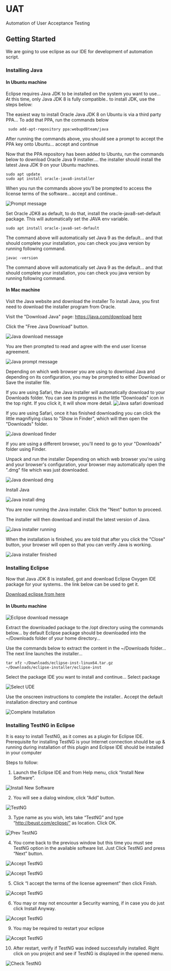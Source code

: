 # UAT
Automation of User Acceptance Testing

## Getting Started
We are going to use eclipse as our IDE for development of automation script.

### Installing Java
#### In Ubuntu machine
Eclipse requires Java JDK to be installed on the system you want to use… At this time, only Java JDK 8 is fully compatible.. to install JDK, use the steps below:

The easiest way to install Oracle Java JDK 8 on Ubuntu is via a third party PPA… To add that PPA, run the commands below
```
 sudo add-apt-repository ppa:webupd8team/java
```
After running the commands above, you should see a prompt to accept the PPA key onto Ubuntu… accept and continue

Now that the PPA repository has been added to Ubuntu, run the commands below to download Oracle Java 9 installer…. the installer should install the latest Java JDK 9 on your Ubuntu machines.
```
sudo apt update
sudo apt install oracle-java8-installer
```
When you run the commands above you’ll be prompted to access the license terms of the software… accept and continue.. 

![Prompt message](/src/main/java/Tutorial1/images/1.png)

Set Oracle JDK8 as default, to do that, install the oracle-java8-set-default package. This will automatically set the JAVA env variable.
```
sudo apt install oracle-java8-set-default
```
The command above will automatically set Java 9 as the default… and that should complete your installation, you can check you java version by running following command.
```
javac -version
```
The command above will automatically set Java 9 as the default… and that should complete your installation, you can check you java version by running following command.

#### In Mac machine
Visit the Java website and download the installer
To install Java, you first need to download the installer program from Oracle.

Visit the "Download Java" page: https://java.com/download
[here](https://java.com/download)

Click the "Free Java Download" button.

![Java download message](/src/main/java/Tutorial1/images/5.png)

You are then prompted to read and agree with the end user license agreement.

![Java prompt message](/src/main/java/Tutorial1/images/6.png)

Depending on which web browser you are using to download Java and depending on its configuration, you may be prompted to either Download or Save the installer file.

If you are using Safari, the Java installer will automatically download to your Downloads folder. You can see its progress in the little "Downloads" icon in the top right. If you click it, it will show more detail.
![Java safari download](/src/main/java/Tutorial1/images/7.png)

If you are using Safari, once it has finished downloading you can click the little magnifiying class to "Show in Finder", which will then open the "Downloads" folder.

![Java download finder](/src/main/java/Tutorial1/images/8.png)

If you are using a different browser, you'll need to go to your "Downloads" folder using Finder.

Unpack and run the installer
Depending on which web browser you're using and your browser's configuration, your browser may automatically open the ".dmg" file which was just downloaded.

![Java download dmg](/src/main/java/Tutorial1/images/9.png)

Install Java

![Java install dmg](/src/main/java/Tutorial1/images/10.png)

You are now running the Java installer. Click the "Next" button to proceed.

The installer will then download and install the latest version of Java.

![Java installer running](/src/main/java/Tutorial1/images/11.png)

When the installation is finished, you are told that after you click the "Close" button, your browser will open so that you can verify Java is working.

![Java installer finished](/src/main/java/Tutorial1/images/12.png)



### Installing Eclipse
Now that Java JDK 8 is installed, got and download Eclipse Oxygen IDE package for your systems.. the link below can be used to get it.

[Download eclipse from here](https://www.eclipse.org/downloads/packages/release/helios/r/eclipse-ide-java-ee-developers)

#### In Ubuntu machine
![Eclipse download message](/src/main/java/Tutorial1/images/2.png)

Extract the downloaded package to the /opt directory using the commands below… by default Eclipse package should be downloaded into the ~/Downloads folder of your home directory…

Use the commands below to extract the content in the ~/Downloads folder… The next line launches the installer…
```
tar xfz ~/Downloads/eclipse-inst-linux64.tar.gz
~/Downloads/eclipse-installer/eclipse-inst
```

Select the package IDE you want to install and continue… Select package

![Select UDE](/src/main/java/Tutorial1/images/3.png)

Use the onscreen instructions to complete the installer.. Accept the default installation directory and continue

![Complete Installation](/src/main/java/Tutorial1/images/4.png)

### Installing TestNG in Eclipse

It is easy to install TestNG, as it comes as a plugin for Eclipse IDE. Prerequisite for installing TestNG is your Internet connection should be up & running during installation of this plugin and Eclipse IDE should be installed in your computer

Steps to follow:
1) Launch the Eclipse IDE and from Help menu, click “Install New Software”.

![Install New Software](/src/main/java/Tutorial1/images/13.png)

2) You will see a dialog window, click “Add” button.

![TestNG](/src/main/java/Tutorial1/images/15.png)

3) Type name as you wish, lets take “TestNG” and type “http://beust.com/eclipse/” as location. Click OK.

![Prev TestNG](/src/main/java/Tutorial1/images/16.png)

4) You come back to the previous window but this time you must see TestNG option in the available software list. Just Click TestNG and press “Next” button.

![Accept TestNG](/src/main/java/Tutorial1/images/17.png)

![Accept TestNG](/src/main/java/Tutorial1/images/18.png)

5) Click “I accept the terms of the license agreement” then click Finish.

![Accept TestNG](/src/main/java/Tutorial1/images/19.png)

6) You may or may not encounter a Security warning, if in case you do just click Install Anyway.

![Accept TestNG](/src/main/java/Tutorial1/images/20.png)

9) You may be required to restart your eclipse

![Accept TestNG](/src/main/java/Tutorial1/images/21.png)

10) After restart, verify if TestNG was indeed successfully installed. Right click on you project and see if TestNG is displayed in the opened menu.

![Check TestNG](/src/main/java/Tutorial1/images/22.png)



